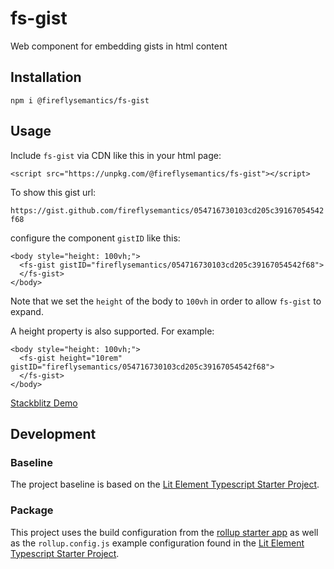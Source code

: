 # fs-gist

Web component for embedding gists in html content

## Installation

`npm i @fireflysemantics/fs-gist`

## Usage

Include `fs-gist` via CDN like this in your html page:

```
<script src="https://unpkg.com/@fireflysemantics/fs-gist"></script>
```

To show this gist url:

`https://gist.github.com/fireflysemantics/054716730103cd205c39167054542f68` 


configure the component `gistID` like this:

```
<body style="height: 100vh;">
  <fs-gist gistID="fireflysemantics/054716730103cd205c39167054542f68">
  </fs-gist>
</body>
```

Note that we set the `height` of the body to `100vh` in order to allow
`fs-gist` to expand.

A height property is also supported.  For example:

```
<body style="height: 100vh;">
  <fs-gist height="10rem" gistID="fireflysemantics/054716730103cd205c39167054542f68">
  </fs-gist>
</body>

```

[Stackblitz Demo](https://stackblitz.com/edit/typescript-fs-gist-set-body-height-demo?file=index.html)

## Development

### Baseline

The project baseline is based on the [Lit Element Typescript Starter Project](https://fireflysemantics.medium.com/lit-element-resources-94038d5f2506).

### Package

This project uses the build configuration
from the [rollup starter app](https://github.com/rollup/rollup-starter-app/blob/master/package.json) as well as the `rollup.config.js` example configuration found in the [Lit Element Typescript Starter Project](https://fireflysemantics.medium.com/lit-element-resources-94038d5f2506).